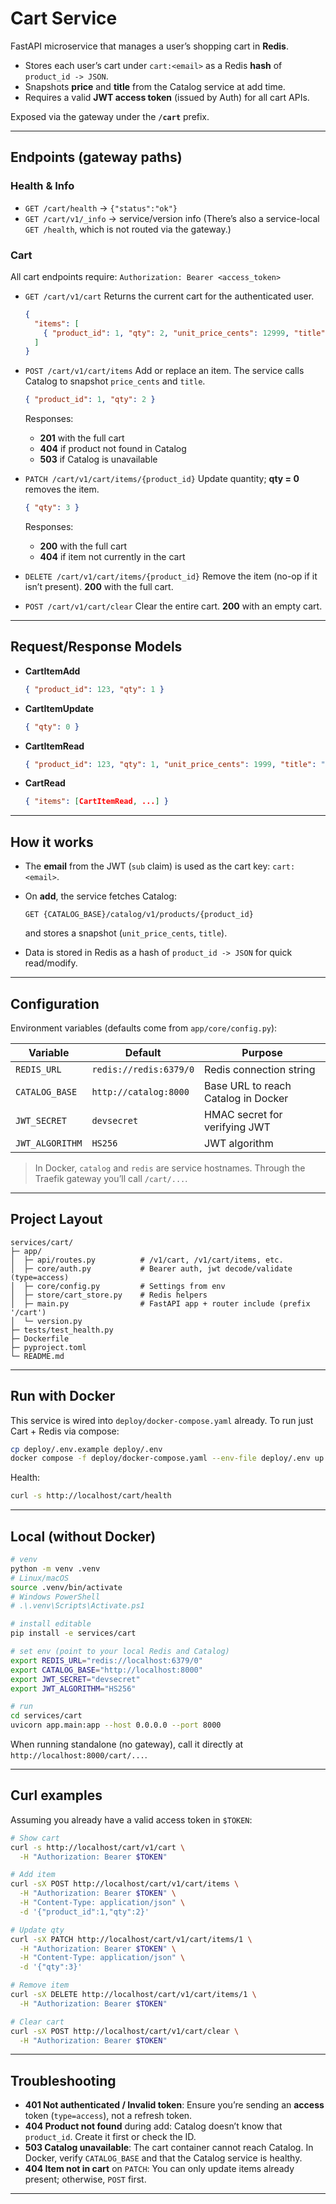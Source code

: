 # Cart Service

FastAPI microservice that manages a user’s shopping cart in **Redis**.

* Stores each user’s cart under `cart:<email>` as a Redis **hash** of `product_id -> JSON`.
* Snapshots **price** and **title** from the Catalog service at add time.
* Requires a valid **JWT access token** (issued by Auth) for all cart APIs.

Exposed via the gateway under the **`/cart`** prefix.

---

## Endpoints (gateway paths)

### Health & Info

* `GET /cart/health` → `{"status":"ok"}`
* `GET /cart/v1/_info` → service/version info
  (There’s also a service-local `GET /health`, which is not routed via the gateway.)

### Cart

All cart endpoints require:
`Authorization: Bearer <access_token>`

* `GET /cart/v1/cart`
  Returns the current cart for the authenticated user.

  ```json
  {
    "items": [
      { "product_id": 1, "qty": 2, "unit_price_cents": 12999, "title": "Air Zoom" }
    ]
  }
  ```

* `POST /cart/v1/cart/items`
  Add or replace an item. The service calls Catalog to snapshot `price_cents` and `title`.

  ```json
  { "product_id": 1, "qty": 2 }
  ```

  Responses:

  * **201** with the full cart
  * **404** if product not found in Catalog
  * **503** if Catalog is unavailable

* `PATCH /cart/v1/cart/items/{product_id}`
  Update quantity; **qty = 0** removes the item.

  ```json
  { "qty": 3 }
  ```

  Responses:

  * **200** with the full cart
  * **404** if item not currently in the cart

* `DELETE /cart/v1/cart/items/{product_id}`
  Remove the item (no-op if it isn’t present).
  **200** with the full cart.

* `POST /cart/v1/cart/clear`
  Clear the entire cart.
  **200** with an empty cart.

---

## Request/Response Models

* **CartItemAdd**

  ```json
  { "product_id": 123, "qty": 1 }
  ```
* **CartItemUpdate**

  ```json
  { "qty": 0 }
  ```
* **CartItemRead**

  ```json
  { "product_id": 123, "qty": 1, "unit_price_cents": 1999, "title": "Example" }
  ```
* **CartRead**

  ```json
  { "items": [CartItemRead, ...] }
  ```

---

## How it works

* The **email** from the JWT (`sub` claim) is used as the cart key: `cart:<email>`.
* On **add**, the service fetches Catalog:

  ```
  GET {CATALOG_BASE}/catalog/v1/products/{product_id}
  ```

  and stores a snapshot (`unit_price_cents`, `title`).
* Data is stored in Redis as a hash of `product_id -> JSON` for quick read/modify.

---

## Configuration

Environment variables (defaults come from `app/core/config.py`):

| Variable        | Default                | Purpose                             |
| --------------- | ---------------------- | ----------------------------------- |
| `REDIS_URL`     | `redis://redis:6379/0` | Redis connection string             |
| `CATALOG_BASE`  | `http://catalog:8000`  | Base URL to reach Catalog in Docker |
| `JWT_SECRET`    | `devsecret`            | HMAC secret for verifying JWT       |
| `JWT_ALGORITHM` | `HS256`                | JWT algorithm                       |

> In Docker, `catalog` and `redis` are service hostnames. Through the Traefik gateway you’ll call `/cart/...`.

---

## Project Layout

```
services/cart/
├─ app/
│  ├─ api/routes.py          # /v1/cart, /v1/cart/items, etc.
│  ├─ core/auth.py           # Bearer auth, jwt decode/validate (type=access)
│  ├─ core/config.py         # Settings from env
│  ├─ store/cart_store.py    # Redis helpers
│  ├─ main.py                # FastAPI app + router include (prefix '/cart')
│  └─ version.py
├─ tests/test_health.py
├─ Dockerfile
├─ pyproject.toml
└─ README.md
```

---

## Run with Docker

This service is wired into `deploy/docker-compose.yaml` already. To run just Cart + Redis via compose:

```bash
cp deploy/.env.example deploy/.env
docker compose -f deploy/docker-compose.yaml --env-file deploy/.env up -d --build cart redis
```

Health:

```bash
curl -s http://localhost/cart/health
```

---

## Local (without Docker)

```bash
# venv
python -m venv .venv
# Linux/macOS
source .venv/bin/activate
# Windows PowerShell
# .\.venv\Scripts\Activate.ps1

# install editable
pip install -e services/cart

# set env (point to your local Redis and Catalog)
export REDIS_URL="redis://localhost:6379/0"
export CATALOG_BASE="http://localhost:8000"
export JWT_SECRET="devsecret"
export JWT_ALGORITHM="HS256"

# run
cd services/cart
uvicorn app.main:app --host 0.0.0.0 --port 8000
```

When running standalone (no gateway), call it directly at `http://localhost:8000/cart/...`.

---

## Curl examples

Assuming you already have a valid access token in `$TOKEN`:

```bash
# Show cart
curl -s http://localhost/cart/v1/cart \
  -H "Authorization: Bearer $TOKEN"

# Add item
curl -sX POST http://localhost/cart/v1/cart/items \
  -H "Authorization: Bearer $TOKEN" \
  -H "Content-Type: application/json" \
  -d '{"product_id":1,"qty":2}'

# Update qty
curl -sX PATCH http://localhost/cart/v1/cart/items/1 \
  -H "Authorization: Bearer $TOKEN" \
  -H "Content-Type: application/json" \
  -d '{"qty":3}'

# Remove item
curl -sX DELETE http://localhost/cart/v1/cart/items/1 \
  -H "Authorization: Bearer $TOKEN"

# Clear cart
curl -sX POST http://localhost/cart/v1/cart/clear \
  -H "Authorization: Bearer $TOKEN"
```

---

## Troubleshooting

* **401 Not authenticated / Invalid token**: Ensure you’re sending an **access** token (`type=access`), not a refresh token.
* **404 Product not found** during add: Catalog doesn’t know that `product_id`. Create it first or check the ID.
* **503 Catalog unavailable**: The cart container cannot reach Catalog. In Docker, verify `CATALOG_BASE` and that the Catalog service is healthy.
* **404 Item not in cart** on `PATCH`: You can only update items already present; otherwise, `POST` first.

---
